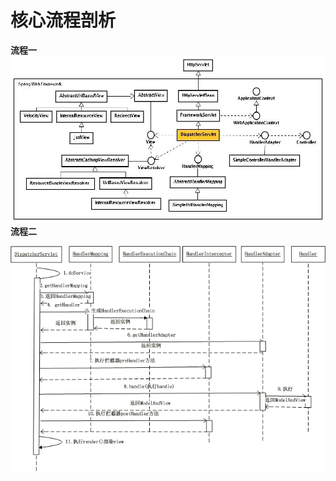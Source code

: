 # 核心流程剖析

**流程一**![](/assets/import-dispatcher-01.png)**流程二**

![](/assets/import-Dispatcher-02.png)


